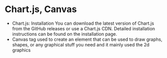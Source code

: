 #  Chart.js, Canvas
* Chart.js:
Installation You can download the latest version of Chart.js from the GitHub releases or use a Chart.js CDN. Detailed installation instructions can be found on the installation page.
* Canvas
<canvas> tag used to create an element that can be used to draw graphs, shapes, or any graphical stuff you need and it mainly used the 2d graphics
  
